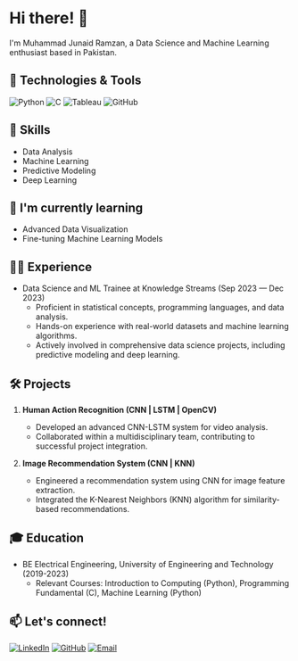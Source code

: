 # Hi there! 👋

I'm Muhammad Junaid Ramzan, a Data Science and Machine Learning enthusiast based in Pakistan.

## 🔧 Technologies & Tools

![Python](https://img.shields.io/badge/-Python-3776AB?style=flat-square&logo=python&logoColor=white)
![C](https://img.shields.io/badge/-C-00599C?style=flat-square&logo=c&logoColor=white)
![Tableau](https://img.shields.io/badge/-Tableau-E97627?style=flat-square&logo=tableau&logoColor=white)
![GitHub](https://img.shields.io/badge/-GitHub-181717?style=flat-square&logo=github&logoColor=white)


## 🚀 Skills

- Data Analysis
- Machine Learning
- Predictive Modeling
- Deep Learning


## 🌱 I'm currently learning

- Advanced Data Visualization
- Fine-tuning Machine Learning Models


## 👨‍💻 Experience

- Data Science and ML Trainee at Knowledge Streams (Sep 2023 — Dec 2023)
  - Proficient in statistical concepts, programming languages, and data analysis.
  - Hands-on experience with real-world datasets and machine learning algorithms.
  - Actively involved in comprehensive data science projects, including predictive modeling and deep learning.

## 🛠️ Projects

1. **Human Action Recognition (CNN | LSTM | OpenCV)**
   - Developed an advanced CNN-LSTM system for video analysis.
   - Collaborated within a multidisciplinary team, contributing to successful project integration.

2. **Image Recommendation System (CNN | KNN)**
   - Engineered a recommendation system using CNN for image feature extraction.
   - Integrated the K-Nearest Neighbors (KNN) algorithm for similarity-based recommendations.

## 🎓 Education

- BE Electrical Engineering, University of Engineering and Technology (2019-2023)
  - Relevant Courses: Introduction to Computing (Python), Programming Fundamental (C), Machine Learning (Python)

## 📫 Let's connect!

[![LinkedIn](https://img.shields.io/badge/LinkedIn-Connect-blue)](https://www.linkedin.com/in/junaid469/)
[![GitHub](https://img.shields.io/badge/GitHub-Follow-green)](https://github.com/junaid-10xe)
[![Email](https://img.shields.io/badge/Email-Contact-D14836)](mailto:mjunaidahmed469@gmail.com)
